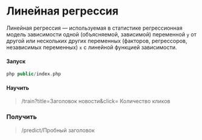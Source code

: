 # Линейная регрессия

Линейная регрессия — используемая в статистике регрессионная модель зависимости одной (объясняемой, зависимой) переменной `y` от другой или нескольких других переменных (факторов, регрессоров, независимых переменных)  `x` с линейной функцией зависимости.

#### Запуск

```php
php public/index.php
```


#### Научить

> /train?title=Заголовок новости&click= Количество кликов

### Получить

> /predict/Пробный заголовок
